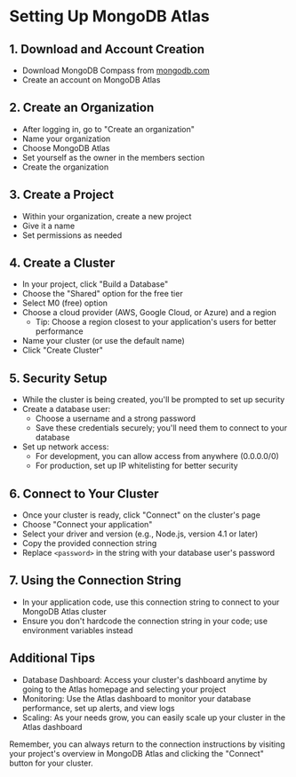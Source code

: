 # Setting Up MongoDB Atlas

## 1. Download and Account Creation
- Download MongoDB Compass from [mongodb.com](https://www.mongodb.com/)
- Create an account on MongoDB Atlas

## 2. Create an Organization
- After logging in, go to "Create an organization"
- Name your organization
- Choose MongoDB Atlas
- Set yourself as the owner in the members section
- Create the organization

## 3. Create a Project
- Within your organization, create a new project
- Give it a name
- Set permissions as needed

## 4. Create a Cluster
- In your project, click "Build a Database"
- Choose the "Shared" option for the free tier
- Select M0 (free) option
- Choose a cloud provider (AWS, Google Cloud, or Azure) and a region
  - Tip: Choose a region closest to your application's users for better performance
- Name your cluster (or use the default name)
- Click "Create Cluster"

## 5. Security Setup
- While the cluster is being created, you'll be prompted to set up security
- Create a database user:
  - Choose a username and a strong password
  - Save these credentials securely; you'll need them to connect to your database
- Set up network access:
  - For development, you can allow access from anywhere (0.0.0.0/0)
  - For production, set up IP whitelisting for better security

## 6. Connect to Your Cluster
- Once your cluster is ready, click "Connect" on the cluster's page
- Choose "Connect your application"
- Select your driver and version (e.g., Node.js, version 4.1 or later)
- Copy the provided connection string
- Replace `<password>` in the string with your database user's password

## 7. Using the Connection String
- In your application code, use this connection string to connect to your MongoDB Atlas cluster
- Ensure you don't hardcode the connection string in your code; use environment variables instead

## Additional Tips
- Database Dashboard: Access your cluster's dashboard anytime by going to the Atlas homepage and selecting your project
- Monitoring: Use the Atlas dashboard to monitor your database performance, set up alerts, and view logs
- Scaling: As your needs grow, you can easily scale up your cluster in the Atlas dashboard

Remember, you can always return to the connection instructions by visiting your project's overview in MongoDB Atlas and clicking the "Connect" button for your cluster.
